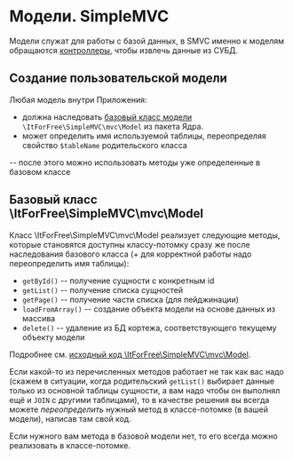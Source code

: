 
# Модели. SimpleMVC


Модели служат для работы с базой данных, в SMVC именно к моделям обращаются [контроллеры](Controllers.md), чтобы извлечь данные из СУБД.

## Создание пользовательской модели

Любая модель внутри Приложения:

* должна наследовать [базовый класс модели](https://github.com/it-for-free/SimpleMVC/blob/master/src/mvc/Model.php)  `\ItForFree\SimpleMVC\mvc\Model` из пакета Ядра.
* может определить имя используемой таблицы, переопределяя свойство `$tableName` родительского класса

-- после этого можно использовать методы уже определенные в базовом классе

## Базовый класс \ItForFree\SimpleMVC\mvc\Model

Класс \ItForFree\SimpleMVC\mvc\Model реализует следующие методы, которые становятся доступны классу-потомку сразу же после наследования базового класса (+ для корректной работы надо переопределить имя таблицы):

* `getById()` -- получение сущности с конкретным id
* `getList()` -- получение списка сущностей
* `getPage()` -- получение части списка (для пейджинации)
* `loadFromArray()` -- создание объекта модели на основе данных из массива
* `delete()` -- удаление из БД кортежа, соответствующего текущему объекту модели

Подробнее см. [исходный код \ItForFree\SimpleMVC\mvc\Model](https://github.com/it-for-free/SimpleMVC/blob/master/src/mvc/Model.php).

Если какой-то из перечисленных методов работает не так как вас надо (скажем в ситуации, когда родительский `getList()` выбирает данные только из основной таблицы сущности, а вам надо чтобы он выполнял ещё и `JOIN` с другими таблицами), то в качестве решения вы всегда можете _переопределить_ нужный метод в классе-потомке (в вашей модели), написав там свой код. 

Если нужного вам метода в базовой модели нет, то его всегда можно реализовать в классе-потомке.